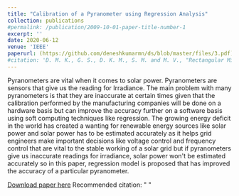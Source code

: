 ```yaml
---
title: "Calibration of a Pyranometer using Regression Analysis"
collection: publications
#permalink: /publication/2009-10-01-paper-title-number-1
excerpt: ''
date: 2020-06-12
venue: 'IEEE'
paperurl: (https://github.com/deneshkumarmn/ds/blob/master/files/3.pdf)
#citation: 'D. M. K., G. S., D. K. M., S. M. and M. V., "Rectangular Microstrip Patch Antenna Miniaturization using improvised Genetic Algorithm," 2020 4th International Conference on Trends in Electronics and Informatics (ICOEI)(48184), Tirunelveli, India, 2020, pp. 894-898, doi: 10.1109/ICOEI48184.2020.9142912.'
---
```

Pyranometers are vital when it comes to solar power. Pyranometers are sensors that give us the reading for Irradiance. The main problem with many pyranometers is that they are inaccurate at certain times given that the calibration performed by the manufacturing companies will be done on a hardware basis but can improve the accuracy further on a software basis using soft computing techniques like regression. The growing energy deficit in the world has created a wanting for renewable energy sources like solar power and solar power has to be estimated accurately as it helps grid engineers make important decisions like voltage control and frequency control that are vital to the stable working of a solar grid but if pyranometers give us inaccurate readings for irradiance, solar power won't be estimated accurately so in this paper, regression model is proposed that has improved the accuracy of a particular pyranometer.

[Download paper here](https://ieeexplore.ieee.org/document/9138041)
Recommended citation: " "
